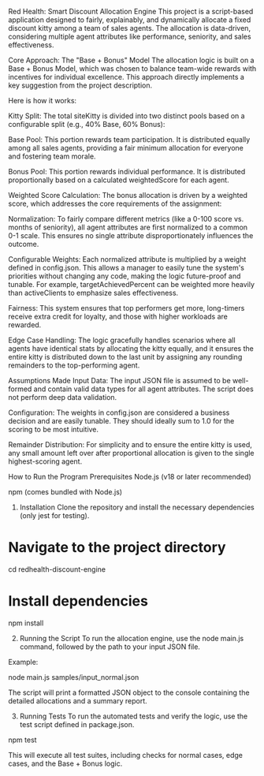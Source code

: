 Red Health: Smart Discount Allocation Engine
This project is a script-based application designed to fairly, explainably, and dynamically allocate a fixed discount kitty among a team of sales agents. The allocation is data-driven, considering multiple agent attributes like performance, seniority, and sales effectiveness.

Core Approach: The "Base + Bonus" Model
The allocation logic is built on a Base + Bonus Model, which was chosen to balance team-wide rewards with incentives for individual excellence. This approach directly implements a key suggestion from the project description.

Here is how it works:

Kitty Split: The total siteKitty is divided into two distinct pools based on a configurable split (e.g., 40% Base, 60% Bonus):

Base Pool: This portion rewards team participation. It is distributed equally among all sales agents, providing a fair minimum allocation for everyone and fostering team morale.

Bonus Pool: This portion rewards individual performance. It is distributed proportionally based on a calculated weightedScore for each agent.

Weighted Score Calculation: The bonus allocation is driven by a weighted score, which addresses the core requirements of the assignment:

Normalization: To fairly compare different metrics (like a 0-100 score vs. months of seniority), all agent attributes are first normalized to a common 0-1 scale. This ensures no single attribute disproportionately influences the outcome.

Configurable Weights: Each normalized attribute is multiplied by a weight defined in config.json. This allows a manager to easily tune the system's priorities without changing any code, making the logic future-proof and tunable. For example, targetAchievedPercent can be weighted more heavily than activeClients to emphasize sales effectiveness.

Fairness: This system ensures that top performers get more, long-timers receive extra credit for loyalty, and those with higher workloads are rewarded.

Edge Case Handling: The logic gracefully handles scenarios where all agents have identical stats by allocating the kitty equally, and it ensures the entire kitty is distributed down to the last unit by assigning any rounding remainders to the top-performing agent.

Assumptions Made
Input Data: The input JSON file is assumed to be well-formed and contain valid data types for all agent attributes. The script does not perform deep data validation.

Configuration: The weights in config.json are considered a business decision and are easily tunable. They should ideally sum to 1.0 for the scoring to be most intuitive.

Remainder Distribution: For simplicity and to ensure the entire kitty is used, any small amount left over after proportional allocation is given to the single highest-scoring agent.

How to Run the Program
Prerequisites
Node.js (v18 or later recommended)

npm (comes bundled with Node.js)

1. Installation
   Clone the repository and install the necessary dependencies (only jest for testing).

# Navigate to the project directory

cd redhealth-discount-engine

# Install dependencies

npm install

2. Running the Script
   To run the allocation engine, use the node main.js command, followed by the path to your input JSON file.

Example:

node main.js samples/input_normal.json

The script will print a formatted JSON object to the console containing the detailed allocations and a summary report.

3. Running Tests
   To run the automated tests and verify the logic, use the test script defined in package.json.

npm test

This will execute all test suites, including checks for normal cases, edge cases, and the Base + Bonus logic.
